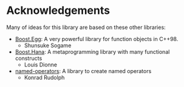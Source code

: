 Acknowledgements
================

Many of ideas for this library are based on these other libraries:

* [Boost.Egg](http://p-stade.sourceforge.net/boost/libs/egg/doc/html/index.html): A very powerful library for function objects in C++98.
    - Shunsuke Sogame
* [Boost.Hana](https://github.com/ldionne/hana): A metaprogramming library with many functional constructs
    - Louis Dionne
* [named-operators](https://github.com/klmr/named-operator): A library to create named operators
    - Konrad Rudolph

